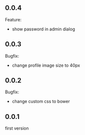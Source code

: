 ## 0.0.4
Feature:
* show password in admin dialog


## 0.0.3
Bugfix:
* change profile image size to 40px

## 0.0.2
Bugfix:
* change custom css to bower

## 0.0.1
first version
